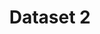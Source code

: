 ---
layout: default
associated_platform: Platform title
country: United Kingdom
last_edit: '2022-03-14T12:10:31.000Z'
location: google.com
notes: some notes
point_of_contact: Agnes
shortname: dataset_2
title: Dataset 2
uuid: recqJwzGDGmfb1PM7
---